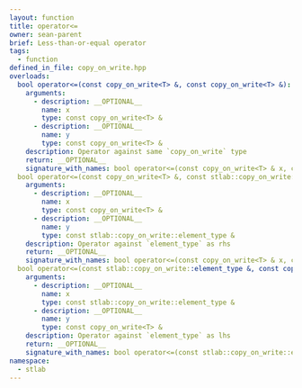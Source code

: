 ```yaml
---
layout: function
title: operator<=
owner: sean-parent
brief: Less-than-or-equal operator
tags:
  - function
defined_in_file: copy_on_write.hpp
overloads:
  bool operator<=(const copy_on_write<T> &, const copy_on_write<T> &):
    arguments:
      - description: __OPTIONAL__
        name: x
        type: const copy_on_write<T> &
      - description: __OPTIONAL__
        name: y
        type: const copy_on_write<T> &
    description: Operator against same `copy_on_write` type
    return: __OPTIONAL__
    signature_with_names: bool operator<=(const copy_on_write<T> & x, const copy_on_write<T> & y)
  bool operator<=(const copy_on_write<T> &, const stlab::copy_on_write::element_type &):
    arguments:
      - description: __OPTIONAL__
        name: x
        type: const copy_on_write<T> &
      - description: __OPTIONAL__
        name: y
        type: const stlab::copy_on_write::element_type &
    description: Operator against `element_type` as rhs
    return: __OPTIONAL__
    signature_with_names: bool operator<=(const copy_on_write<T> & x, const stlab::copy_on_write::element_type & y)
  bool operator<=(const stlab::copy_on_write::element_type &, const copy_on_write<T> &):
    arguments:
      - description: __OPTIONAL__
        name: x
        type: const stlab::copy_on_write::element_type &
      - description: __OPTIONAL__
        name: y
        type: const copy_on_write<T> &
    description: Operator against `element_type` as lhs
    return: __OPTIONAL__
    signature_with_names: bool operator<=(const stlab::copy_on_write::element_type & x, const copy_on_write<T> & y)
namespace:
  - stlab
---
```

